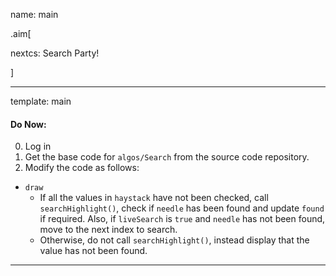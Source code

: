 name: main

.aim[<div>
nextcs: Search Party!
</div>]

---
template: main

#### Do Now:
0. Log in
1. Get the base code for `algos/Search` from the source code repository.
2. Modify the code as follows:
  - `draw`
      - If all the values in `haystack` have not been checked, call `searchHighlight()`, check if `needle` has been found and update `found` if required. Also, if `liveSearch` is `true` and `needle` has not been found, move to the next index to search.
      - Otherwise, do not call `searchHighlight()`, instead display that the value has not been found.

---
